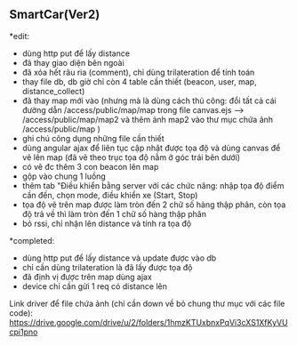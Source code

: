 SmartCar(Ver2)
-----

*edit: 
- dùng http put để lấy distance
- đã thay giao diện bên ngoài
- đã xóa hết râu ria (comment), chỉ dùng trilateration để tính toán
- thay file db, db giờ chỉ còn 4 table cần thiết (beacon, user, map, distance_collect)
- đã thay map mới vào (nhưng mà là dùng cách thủ công: đổi tất cả cái đường dẫn /access/public/map/map trong file canvas.ejs --> /access/public/map/map2 và thêm ảnh map2 vào thư mục chứa ảnh /access/public/map )
- ghi chú công dụng những file cần thiết
- dùng angular ajax để liên tục cập nhật được tọa độ và dùng canvas để vẽ lên map (đã vẽ theo trục tọa độ nằm ở góc trái bên dưới)
- có vẽ đc thêm 3 con beacon lên map
- gộp vào chung 1 luồng
- thêm tab "Điều khiển bằng server với các chức năng: nhập tọa độ điểm cần đến, chọn mode, điều khiển xe (Start, Stop)
- tọa độ vẽ trên map được làm tròn đến 2 chữ số hàng thập phân, còn tọa độ trả về thì làm tròn đến 1 chữ số hàng thập phân
- bỏ rssi, chỉ nhận lên distance và tính ra tọa độ



*completed:
- dùng http put để lấy distance và update được vào db 
- chỉ cần dùng trilateration là đã lấy được tọa độ
- đã định vị được trên map dùng ajax
- device chỉ cần gửi 1 req có distance lên



Link driver để file chứa ảnh (chỉ cần down về bỏ chung thư mục với các file code):
https://drive.google.com/drive/u/2/folders/1hmzKTUxbnxPqVi3cXS1XfKyVUcpi1pno


